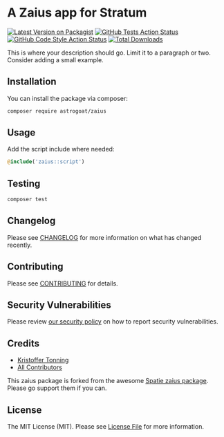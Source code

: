 # A Zaius app for Stratum

[![Latest Version on Packagist](https://img.shields.io/packagist/v/astrogoat/zaius.svg?style=flat-square)](https://packagist.org/packages/astrogoat/zaius)
[![GitHub Tests Action Status](https://img.shields.io/github/workflow/status/astrogoat/zaius/run-tests?label=tests)](https://github.com/astrogoat/zaius/actions?query=workflow%3Arun-tests+branch%3Amain)
[![GitHub Code Style Action Status](https://img.shields.io/github/workflow/status/astrogoat/zaius/Check%20&%20fix%20styling?label=code%20style)](https://github.com/astrogoat/zaius/actions?query=workflow%3A"Check+%26+fix+styling"+branch%3Amain)
[![Total Downloads](https://img.shields.io/packagist/dt/astrogoat/zaius.svg?style=flat-square)](https://packagist.org/packages/astrogoat/zaius)

This is where your description should go. Limit it to a paragraph or two. Consider adding a small example.

## Installation

You can install the package via composer:

```bash
composer require astrogoat/zaius
```

## Usage

Add the script include where needed:
```php
@include('zaius::script')
```

## Testing

```bash
composer test
```

## Changelog

Please see [CHANGELOG](CHANGELOG.md) for more information on what has changed recently.

## Contributing

Please see [CONTRIBUTING](.github/CONTRIBUTING.md) for details.

## Security Vulnerabilities

Please review [our security policy](../../security/policy) on how to report security vulnerabilities.

## Credits

- [Kristoffer Tonning](https://github.com/astrogoat)
- [All Contributors](../../contributors)

This zaius package is forked from the awesome [Spatie zaius package](https://github.com/spatie/package-zaius-laravel#support-us). Please go support them if you can.




## License

The MIT License (MIT). Please see [License File](LICENSE.md) for more information.
